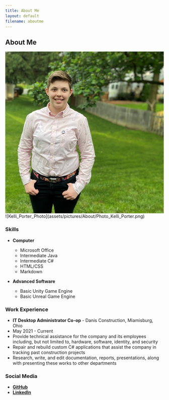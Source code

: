 ```yaml
---
title: About Me
layout: default
filename: aboutme
--- 
```


## About Me
<img style="float: left;" src="assets/pictures/About/Photo_Kelli_Porter.png">
![Kelli_Porter_Photo](assets/pictures/About/Photo_Kelli_Porter.png)

### Skills
 - **Computer**
   - Microsoft Office
   - Intermediate Java
   - Intermediate C#
   - HTML/CSS
   - Markdown

 - **Advanced Software**
   - Basic Unity Game Engine
   - Basic Unreal Game Engine

### Work Experience
 - **IT Desktop Administrator Co-op** - Danis Construction, Miamisburg, Ohio
  - May 2021 - Current
   - Provide technical assistance for the company and its employees including, but not limited to, hardware, software, identity, and security
   - Repair and rebuild custom C# applications that assist the company in tracking past construction projects
   - Research, write, and edit documentation, reports, presentations, along with presenting these works to other departments

### Social Media
  - **[GitHub](https://github.com/BeanDevStudios)**
  - **[LinkedIn](https://www.linkedin.com/in/kelliporter22)**